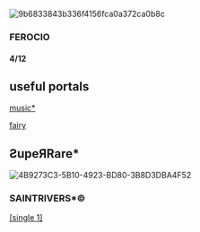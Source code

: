 ![9b6833843b336f4156fca0a372ca0b8c](https://github.com/user-attachments/assets/8e8de1f9-a353-46d9-804a-b833faac8087)


### FEROCIO
#### 4/12

## useful portals

[music*](https://linktr.ee/SaintToki)

[fairy](https://youtu.be/7fe3iMS0Ijo?si=yamqecolV-xIJZkJ)




## ƧupeЯRare*

![4B9273C3-5B10-4923-BD80-3B8D3DBA4F52](https://github.com/user-attachments/assets/97f95701-d8a7-43b7-a1d8-dc6f1796c21b)



### SAINTRIVERS*©

[[single 1]](https://youtu.be/b511NF8XBA8)
